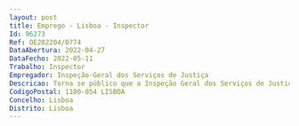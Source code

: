 ```yaml
--- 
layout: post
title: Emprego - Lisboa - Inspector
Id: 96273
Ref: OE202204/0774
DataAbertura: 2022-04-27
DataFecho: 2022-05-11
Trabalho: Inspector
Empregador: Inspeção-Geral dos Serviços de Justiça
Descricao: Torna se público que a Inspeção Geral dos Serviços de Justiça (IGSJ) pretende recrutar 1 (um) trabalhador a, com relação jurídica de emprego público previamente estabelecida, para o exercício de funções em mobilidade na categoria carreira, nos termos do disposto nos artigos 92.º e seguintes da Lei Geral do Trabalho em Funções Públicas (LTFP) aprovada pela Lei n.º 35 2014, de 20 de junho, para o seguinte posto de trabalho 1. Área de atividade – Serviço de inspeção1.1 Caracterização do posto de trabalho O A trabalhador a a recrutar irá desempenhar funções na área de missão da IGSJ, nomeadamente ações de auditoria e inspeção, tramitação processual de queixas, reclamações ou denúncias, cabendo lhe acompanhar as ações de investigação (preparação, execução e conclusão) desenvolvidas, emitir pareceres técnicos e produzir os relatórios necessários para o efeito, interagir com os interlocutores dos organismos no contexto do exercício das funções da ação inspetiva  providenciar apoio técnico nas soluções propostas  deslocar se pelo território nacional aos locais objeto de investigação  recolher os meios de prova indispensáveis à demonstração dos factos  colaborar com os serviços do Ministério Público  articular se, sempre que necessário, com as restantes áreas técnicas da IGSJ.1.2 Requisitos gerais O A trabalhador a deve ser detentor de uma relação jurídica de emprego público, em regime de nomeação e estar integrado na carreira especial de inspeção, cujo regime se encontra estabelecido no Decreto Lei n.º 170 2009, de 03 08.1.3 Requisitos específicos Licenciatura em Direito, Economia, Gestão, ou Engenharia Informática.
CodigoPostal: 1100-054 LISBOA
Concelho: Lisboa
Distrito: Lisboa
--- 
```


